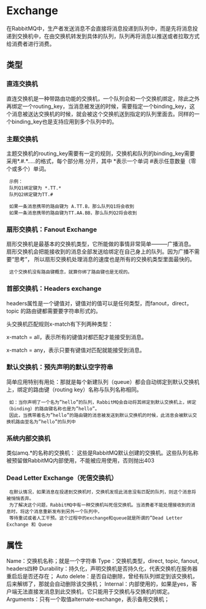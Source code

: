 # Exchange
在RabbitMQ中，生产者发送消息不会直接将消息投递到队列中，而是先将消息投递到交换机中，在由交换机转发到具体的队列，队列再将消息以推送或者拉取方式给消费者进行消费。

## 类型

### 直连交换机
直连交换机是一种带路由功能的交换机，一个队列会和一个交换机绑定，除此之外再绑定一个routing_key，当消息被发送的时候，需要指定一个binding_key，这个消息被送达交换机的时候，就会被这个交换机送到指定的队列里面去。同样的一个binding_key也是支持应用到多个队列中的。

### 主题交换机
主题交换机的routing_key需要有一定的规则，交换机和队列的binding_key需要采用*.#.*.....的格式，每个部分用.分开，其中
     *表示一个单词 
     #表示任意数量（零个或多个）单词。

     示例：
     队列Q1绑定键为 *.TT.*
     队列Q2绑定键为TT.#

     如果一条消息携带的路由键为 A.TT.B，那么队列Q1将会收到 
     如果一条消息携带的路由键为TT.AA.BB，那么队列Q2将会收到
### 扇形交换机：Fanout Exchange

扇形交换机是最基本的交换机类型，它所能做的事情非常简单———广播消息。
     扇形交换机会把能接收到的消息全部发送给绑定在自己身上的队列。因为广播不需要“思考”，
     所以扇形交换机处理消息的速度也是所有的交换机类型里面最快的。 

     这个交换机没有路由键概念，就算你绑了路由键也是无视的。 

### 首部交换机：Headers exchange
headers属性是一个键值对，键值对的值可以是任何类型，而fanout，direct，topic 的路由键都需要要字符串形式的。

头交换机匹配规则x-match有下列两种类型：

x-match = all，表示所有的键值对都匹配才能接受到消息。

x-match = any，表示只要有键值对匹配就能接受到消息。
### 默认交换机：预先声明的默认空字符串

简单应用特别有用处：那就是每个新建队列（queue）都会自动绑定到默认交换机上，绑定的路由键（routing key）名称与队列名称相同。

     如：当你声明了一个名为”hello”的队列，RabbitMQ会自动将其绑定到默认交换机上，绑定（binding）的路由键名称也是为”hello”。
     因此，当携带着名为”hello”的路由键的消息被发送到默认交换机的时候，此消息会被默认交换机路由至名为”hello”的队列中
  
### 系统内部交换机
类似amq.*的名称的交换机：
     这些是RabbitMQ默认创建的交换机。这些队列名称被预留做RabbitMQ内部使用，不能被应用使用，否则抛出403

### Dead Letter Exchange（死信交换机）

     在默认情况，如果消息在投递到交换机时，交换机发现此消息没有匹配的队列，则这个消息将被悄悄丢弃。
     为了解决这个问题，RabbitMQ中有一种交换机叫死信交换机。当消费者不能处理接收到的消息时，将这个消息重新发布到另外一个队列中，
     等待重试或者人工干预。这个过程中的exchange和queue就是所谓的”Dead Letter Exchange 和 Queue

## 属性

Name：交换机名称；就是一个字符串
Type：交换机类型，direct, topic, fanout, headers四种
Durability：持久化，声明交换机是否持久化，代表交换机在服务器重启后是否还存在；
Auto delete：是否自动删除，曾经有队列绑定到该交换机，后来解绑了，那就会自动删除该交换机；
Internal：内部使用的，如果是yes，客户端无法直接发消息到此交换机，它只能用于交换机与交换机的绑定。
Arguments：只有一个取值alternate-exchange，表示备用交换机；
